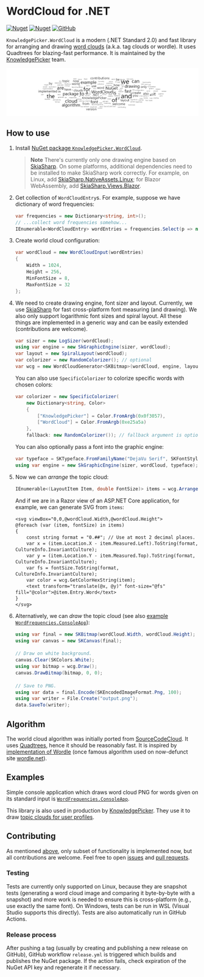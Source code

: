 # WordCloud for .NET

[![Nuget](https://img.shields.io/nuget/v/KnowledgePicker.WordCloud?logo=nuget)](https://www.nuget.org/packages/KnowledgePicker.WordCloud/)
[![Nuget](https://img.shields.io/nuget/dt/KnowledgePicker.WordCloud?logo=nuget)](https://www.nuget.org/packages/KnowledgePicker.WordCloud/)
[![GitHub](https://img.shields.io/github/last-commit/knowledgepicker/word-cloud/master?logo=github)](https://github.com/knowledgepicker/word-cloud)

`KnowledgePicker.WordCloud` is a modern (.NET Standard 2.0) and fast library for arranging and drawing [word clouds](https://knowledgepicker.com/t/427/tag-word-cloud) (a.k.a. tag clouds or wordle). It uses Quadtrees for blazing-fast performance. It is maintained by the [KnowledgePicker](https://knowledgepicker.com) team.

<!--
  URL needs to be used, so the README works on NuGet.org. See also
  https://learn.microsoft.com/en-us/nuget/nuget-org/package-readme-on-nuget-org#allowed-domains-for-images-and-badges.
-->
![Sample Word Cloud](https://raw.githubusercontent.com/knowledgepicker/word-cloud/master/example.png)

## How to use

1. Install [NuGet package `KnowledgePicker.WordCloud`](https://www.nuget.org/packages/KnowledgePicker.WordCloud/).

   > **Note** There's currently only one drawing engine based on [SkiaSharp](https://github.com/mono/SkiaSharp). On some platforms, additional dependencies need to be installed to make SkiaSharp work correctly. For example, on Linux, add [SkiaSharp.NativeAssets.Linux](https://www.nuget.org/packages/SkiaSharp.NativeAssets.Linux); for Blazor WebAssembly, add [SkiaSharp.Views.Blazor](https://www.nuget.org/packages/SkiaSharp.Views.Blazor).

2. Get collection of `WordCloudEntry`s. For example, suppose we have dictionary of word frequencies:

   ```cs
   var frequencies = new Dictionary<string, int>();
   // ...collect word frequencies somehow...
   IEnumerable<WordCloudEntry> wordEntries = frequencies.Select(p => new WordCloudEntry(p.Key, p.Value));
   ```

3. Create world cloud configuration:

   ```cs
   var wordCloud = new WordCloudInput(wordEntries)
   {
       Width = 1024,
       Height = 256,
       MinFontSize = 8,
       MaxFontSize = 32
   };
   ```

4. We need to create drawing engine, font sizer and layout. Currently, we use [SkiaSharp](https://github.com/mono/SkiaSharp) for fast cross-platform font measuring (and drawing). We also only support logarithmic font sizes and spiral layout. All these things are implemented in a generic way and can be easily extended (contributions are welcome).

   ```cs
   var sizer = new LogSizer(wordCloud);
   using var engine = new SkGraphicEngine(sizer, wordCloud);
   var layout = new SpiralLayout(wordCloud);
   var colorizer = new RandomColorizer(); // optional
   var wcg = new WordCloudGenerator<SKBitmap>(wordCloud, engine, layout, colorizer);
   ```

   You can also use `SpecificColorizer` to colorize specific words with chosen colors:

   ```cs
   var colorizer = new SpecificColorizer(
       new Dictionary<string, Color>
       {
           ["KnowledgePicker"] = Color.FromArgb(0x0f3057),
           ["WordCloud"] = Color.FromArgb(0xe25a5a)
       },
       fallback: new RandomColorizer()); // fallback argument is optional
   ```

   You can also optionally pass a font into the graphic engine:

   ```cs
   var typeface = SKTypeface.FromFamilyName("DejaVu Serif", SKFontStyle.Normal);
   using var engine = new SkGraphicEngine(sizer, wordCloud, typeface);
   ```

5. Now we can *arrange* the topic cloud:

   ```cs
   IEnumerable<(LayoutItem Item, double FontSize)> items = wcg.Arrange();
   ```

   And if we are in a Razor view of an ASP.NET Core application, for example, we can generate SVG from `items`:

   ```cshtml
   <svg viewBox="0,0,@wordCloud.Width,@wordCloud.Height">
   @foreach (var (item, fontSize) in items)
   {
       const string format = "0.##"; // Use at most 2 decimal places.
       var x = (item.Location.X - item.Measured.Left).ToString(format, CultureInfo.InvariantCulture);
       var y = (item.Location.Y - item.Measured.Top).ToString(format, CultureInfo.InvariantCulture);
       var fs = fontSize.ToString(format, CultureInfo.InvariantCulture);
       var color = wcg.GetColorHexString(item);
       <text transform="translate(@x, @y)" font-size="@fs" fill="@color">@item.Entry.Word</text>
   }
   </svg>
   ```

6. Alternatively, we can *draw* the topic cloud (see also [example `WordFrequencies.ConsoleApp`](https://github.com/knowledgepicker/word-cloud/tree/master/examples/WordFrequency.ConsoleApp)):

   ```cs
   using var final = new SKBitmap(wordCloud.Width, wordCloud.Height);
   using var canvas = new SKCanvas(final);

   // Draw on white background.
   canvas.Clear(SKColors.White);
   using var bitmap = wcg.Draw();
   canvas.DrawBitmap(bitmap, 0, 0);

   // Save to PNG.
   using var data = final.Encode(SKEncodedImageFormat.Png, 100);
   using var writer = File.Create("output.png");
   data.SaveTo(writer);
   ```

## Algorithm

The world cloud algorithm was initially ported from [SourceCodeCloud](https://archive.codeplex.com/?p=sourcecodecloud). It uses [Quadtrees](https://en.wikipedia.org/wiki/Quadtree), hence it should be reasonably fast. It is inspired by [implementation of Wordle](https://stackoverflow.com/a/1478314) (once famous algorithm used on
now-defunct site [wordle.net](https://web.archive.org/web/20201206102909/http://www.wordle.net/)).

## Examples

Simple console application which draws word cloud PNG for words given on its standard input is [`WordFrequencies.ConsoleApp`](examples/WordFrequency.ConsoleApp).

This library is also used in production by [KnowledgePicker](https://knowledgepicker.com). They use it to draw [topic clouds for user profiles](https://knowledgepicker.com/profiles).

## Contributing

As mentioned [above](#how-to-use), only subset of functionality is implemented now, but all contributions are welcome. Feel free to open [issues](https://github.com/knowledgepicker/word-cloud/issues) and [pull requests](https://github.com/knowledgepicker/word-cloud/pulls).

### Testing

Tests are currently only supported on Linux, because they are snapshot tests (generating a word cloud image and comparing it byte-by-byte with a snapshot) and more work is needed to ensure this is cross-platform (e.g., use exactly the same font). On Windows, tests can be run in WSL (Visual Studio supports this directly). Tests are also automatically run in GitHub Actions.

### Release process

After pushing a tag (usually by creating and publishing a new release on GitHub), GitHub workflow `release.yml` is triggered which builds and publishes the NuGet package. If the action fails, check expiration of the NuGet API key and regenerate it if necessary.
